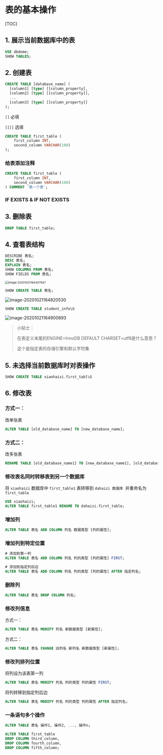 # 表的基本操作



[TOC]

## 1. 展示当前数据库中的表

```sql
USE dbdome;
SHOW TABLES;
```



## 2. 创建表

```sql
CREATE TABLE [database_name] (
  [column1] [type] [[column_property],
  [column2] [type] [[column_property]],
  ...
  [column3] [type] [[column_property]]
);
```

`[]` 必填

`[[]]` 选填



```sql
CREATE TABLE first_table (
    first_column INT,
    second_column VARCHAR(100)
);
```



### 给表添加注释

```sql
CREATE TABLE first_table (
    first_column INT,
    second_column VARCHAR(100)
) COMMENT '第一个表';
```



### IF EXISTS & IF NOT EXISTS



## 3. 删除表

```sql
DROP TABLE first_table;
```



## 4. 查看表结构

```sql
DESCRIBE 表名;
DESC 表名;
EXPLAIN 表名;
SHOW COLUMNS FROM 表名;
SHOW FIELDS FROM 表名;
```



<img src="https://www.qiniu.cregskin.com/image-20201021164407947.png" alt="image-20201021164407947" style="zoom:67%;" />



```sql
SHOW CREATE TABLE 表名;
```

![image-20201021164820530](https://www.qiniu.cregskin.com/image-20201021164820530.png)



```sql
SHOW CREATE TABLE student_info\G
```

![image-20201021164900893](https://www.qiniu.cregskin.com/image-20201021164900893.png)



> 小贴士： 
>
> 在表定义末尾的ENGINE=InnoDB DEFAULT CHARSET=utf8是什么意思？
>
> 这个是指定表的存储引擎和默认字符集



## 5. 未选择当前数据库时对表操作

```sql
SHOW CREATE TABLE xiaohaizi.first_tabl\G
```



## 6. 修改表

### 方式一：

改单张表

```sql
ALTER TABLE [old_database_name] TO [new_database_name];
```

### 方式二：

改多张表

```sql
RENAME TABLE [old_database_name1] TO [new_database_name1], [old_database_name2] TO [new_database_name2], ..., [old_database_name] TO [new_database_name];
```



### 修改表名同时转移表到另一个数据库

将 `xiaohaizi` 数据库中 `first_table1` 表转移到 `dahaizi 数据库 `并重命名为 `first_table`

```sql
USE xiaohaizi;
ALTER TABLE first_table1 RENAME TO dahaizi.first_table;
```



### 增加列

```sql
ALTER TABLE 表名 ADD COLUMN 列名 数据类型 [列的属性];
```



### 增加列到特定位置

```sql
# 添加到第一列
ALTER TABLE 表名 ADD COLUMN 列名 列的类型 [列的属性] FIRST;

# 添加到指定列后边
ALTER TABLE 表名 ADD COLUMN 列名 列的类型 [列的属性] AFTER 指定列名;
```



### 删除列

```sql
ALTER TABLE 表名 DROP COLUMN 列名;
```



### 修改列信息

方式一：

```sql
ALTER TABLE 表名 MODIFY 列名 新数据类型 [新属性];
```

方式二：

```sql
ALTER TABLE 表名 CHANGE 旧列名 新列名 新数据类型 [新属性];
```





### 修改列排列位置

将列设为该表第一列

```sql
ALTER TABLE 表名 MODIFY 列名 列的类型 列的属性 FIRST;
```

将列转移到指定列后边

```sql
ALTER TABLE 表名 MODIFY 列名 列的类型 列的属性 AFTER 指定列名;
```





### 一条语句多个操作

```sql
ALTER TABLE 表名 操作1, 操作2, ..., 操作n;
```



```sql
ALTER TABLE first_table 
DROP COLUMN third_column, 
DROP COLUMN fourth_column, 
DROP COLUMN fifth_column;
```





